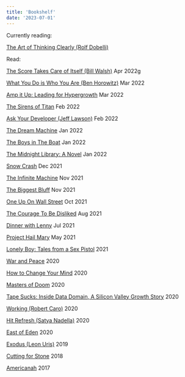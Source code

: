 ```yaml
---
title: 'Bookshelf'
date: '2023-07-01'
---
```


Currently reading: 

[The Art of Thinking Clearly (Rolf Dobelli)](https://www.amazon.com/The-Art-of-Thinking-Clearly-audiobook/dp/B00CIB3KVA/ref=sr_1_1?crid=1BIN75WVLDAZT&keywords=the+art+of+thinking+clearly+by+rolf+dobelli&qid=1688250251&sprefix=the+art+of+thinking+clearly+%2Caps%2C89&sr=8-1)

Read:

[The Score Takes Care of Itself (Bill Walsh)](https://www.amazon.com/Score-Takes-Care-Itself-Philosophy-ebook/dp/B002G54Y04/) Apr 2022g

[What You Do is Who You Are (Ben Horowitz)](https://www.amazon.com/What-You-Do-Is-Who-You-Are-audiobook/dp/B07X36GGQ7/ref=sr_1_1?keywords=what+you+do+is+who+you+are+ben+horowitz&qid=1646610920&s=books&sprefix=what+you+do+is%2Cstripbooks%2C71&sr=1-1) Mar 2022
 
[Amp it Up: Leading for Hypergrowth](https://www.amazon.com/Amp-Unlocking-Hypergrowth-Expectations-Intensity/dp/1119836115) Mar 2022

[The Sirens of Titan](https://www.amazon.com/Sirens-Titan-Novel-Kurt-Vonnegut-ebook/dp/B0012RMVCK/ref=sr_1_1?keywords=sirens+of+titan&qid=1646610879&s=books&sprefix=sirens+of+titan%2Cstripbooks%2C68&sr=1-1) Feb 2022

[Ask Your Developer (Jeff Lawson)](https://www.amazon.com/dp/B08425FV7S/ref=dp-kindle-redirect?_encoding=UTF8&btkr=1) Feb 2022

[The Dream Machine](https://www.amazon.com/dp/B07GBCX7YC/ref=dp-kindle-redirect?_encoding=UTF8&btkr=1) Jan 2022

[The Boys in The Boat](https://www.amazon.com/dp/B00CBQG0D2/ref=dp-kindle-redirect?_encoding=UTF8&btkr=1) Jan 2022

[The Midnight Library: A Novel](https://www.amazon.com/Midnight-Library-Novel-Matt-Haig-ebook/dp/B085BVSXS9) Jan 2022

[Snow Crash](https://www.amazon.com/Snow-Crash-Novel-Neal-Stephenson-ebook/dp/B000FBJCJE) Dec 2021

[The Infinite Machine](https://www.amazon.com/dp/B07X8HS2WC/ref=dp-kindle-redirect?_encoding=UTF8&btkr=1) Nov 2021

[The Biggest Bluff](https://www.amazon.com/dp/B082ZQYGSL/ref=dp-kindle-redirect?_encoding=UTF8&btkr=1) Nov 2021

[One Up On Wall Street](https://www.amazon.com/dp/B007ABG5HO/ref=dp-kindle-redirect?_encoding=UTF8&btkr=1) Oct 2021

[The Courage To Be Disliked](https://www.amazon.com/dp/B06XSGNN61/ref=dp-kindle-redirect?_encoding=UTF8&btkr=1) Aug 2021

[Dinner with Lenny](https://www.amazon.com/Dinner-Lenny-Interview-Leonard-Bernstein-ebook/dp/B00AFVDV6O) Jul 2021

[Project Hail Mary](https://www.amazon.com/dp/B08FFJS3YW/ref=dp-kindle-redirect?_encoding=UTF8&btkr=1) May 2021

[Lonely Boy: Tales from a Sex Pistol](https://www.amazon.com/dp/B01KT2DTO2/ref=dp-kindle-redirect?_encoding=UTF8&btkr=1) 2021

[War and Peace](https://www.amazon.com/dp/B0894Z325L/ref=dp-kindle-redirect?_encoding=UTF8&btkr=1) 2020

[How to Change Your Mind](https://www.amazon.com/Change-Your-Mind-Consciousness-Transcendence-ebook/dp/B076GPJXWZ) 2020

[Masters of Doom](https://www.amazon.com/Masters-Doom-Created-Transformed-Culture-ebook/dp/B000FBFNL0) 2020

[Tape Sucks: Inside Data Domain, A Silicon Valley Growth Story](https://www.amazon.com/TAPE-SUCKS-Inside-Domain-Silicon-ebook/dp/B004XMXYX6) 2020

[Working (Robert Caro)](https://www.amazon.com/dp/B07L2F9S6H/ref=dp-kindle-redirect?_encoding=UTF8&btkr=1) 2020

[Hit Refresh (Satya Nadella)](https://www.amazon.com/Hit-Refresh-Rediscover-Microsofts-Everyone-ebook/dp/B01HOT5SQA) 2020

[East of Eden](https://www.amazon.com/dp/B09G6SZJR3/ref=dp-kindle-redirect?_encoding=UTF8&btkr=1) 2020

[Exodus (Leon Uris)](https://www.amazon.com/dp/B01N65HQI8/ref=dp-kindle-redirect?_encoding=UTF8&btkr=1) 2019

[Cutting for Stone](https://www.amazon.com/dp/B003CNQ4NE/ref=dp-kindle-redirect?_encoding=UTF8&btkr=1) 2018

[Americanah](https://www.amazon.com/dp/B009QU9X44/ref=dp-kindle-redirect?_encoding=UTF8&btkr=1) 2017



